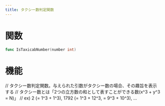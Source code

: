 ```yaml
---
title: タクシー数判定関数
---
```

# 関数
```go
func IsTaxicabNumber(number int)
```

# 機能
// タクシー数判定関数。与えられた引数がタクシー数の場合、その趣旨を表示する
// タクシー数とは「2つの立方数の和として表すことができる数(x^3 + y^3 = N)」
// ex) 2 (= 1^3 + 1^3), 1792 (= 1^3 + 12^3, = 9^3 + 10^3), ...